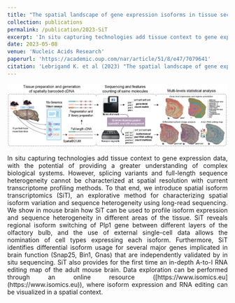 ```yaml
---
title: "The spatial landscape of gene expression isoforms in tissue sections"
collection: publications
permalink: /publication/2023-SiT
excerpt: 'In situ capturing technologies add tissue context to gene expression data, with the potential of providing a greater understanding of complex biological systems. However, splicing variants and full-length sequence heterogeneity cannot be characterized at spatial resolution with current transcriptome profiling methods. To that end, we introduce spatial isoform transcriptomics (SiT)...'
date: 2023-05-08
venue: 'Nucleic Acids Research'
paperurl: 'https://academic.oup.com/nar/article/51/8/e47/7079641'
citation: 'Lebrigand K. et al (2023) "The spatial landscape of gene expression isoforms in tissue sections" Nucleic Acids Research'
---
```


![The spatial landscape of gene expression isoforms in tissue sections, Lebrigand K. et al, 2023](/images/sit.png "The spatial landscape of gene expression isoforms in tissue sections, Lebrigand K. et al, 2023")

<div style="text-align: justify">
In situ capturing technologies add tissue context to gene expression data, with the potential of providing a greater understanding of complex biological systems. However, splicing variants and full-length sequence heterogeneity cannot be characterized at spatial resolution with current transcriptome profiling methods. To that end, we introduce spatial isoform transcriptomics (SiT), an explorative method for characterizing spatial isoform variation and sequence heterogeneity using long-read sequencing. We show in mouse brain how SiT can be used to profile isoform expression and sequence heterogeneity in different areas of the tissue. SiT reveals regional isoform switching of Plp1 gene between different layers of the olfactory bulb, and the use of external single-cell data allows the nomination of cell types expressing each isoform. Furthermore, SiT identifies differential isoform usage for several major genes implicated in brain function (Snap25, Bin1, Gnas) that are independently validated by in situ sequencing. SiT also provides for the first time an in-depth A-to-I RNA editing map of the adult mouse brain. Data exploration can be performed through an online resource ([https://www.isomics.eu](https://www.isomics.eu)), where isoform expression and RNA editing can be visualized in a spatial context.
</div>
